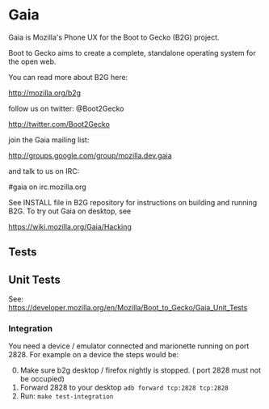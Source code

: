 # Gaia

Gaia is Mozilla's Phone UX for the Boot to Gecko (B2G) project.

Boot to Gecko aims to create a complete, standalone operating system for the open web.

You can read more about B2G here:

  http://mozilla.org/b2g

follow us on twitter: @Boot2Gecko

  http://twitter.com/Boot2Gecko

join the Gaia mailing list:

  http://groups.google.com/group/mozilla.dev.gaia

and talk to us on IRC:

  #gaia on irc.mozilla.org

See INSTALL file in B2G repository for instructions on building and running B2G. To try out Gaia on desktop, see

  https://wiki.mozilla.org/Gaia/Hacking

## Tests

## Unit Tests

See: https://developer.mozilla.org/en/Mozilla/Boot_to_Gecko/Gaia_Unit_Tests

### Integration

You need a device / emulator connected and marionette running
on port 2828. For example on a device the steps would be:

0. Make sure b2g desktop / firefox nightly is stopped. ( port 2828 must not
   be occupied)
1. Forward 2828 to your desktop `adb forward tcp:2828 tcp:2828`
2. Run: `make test-integration` 
